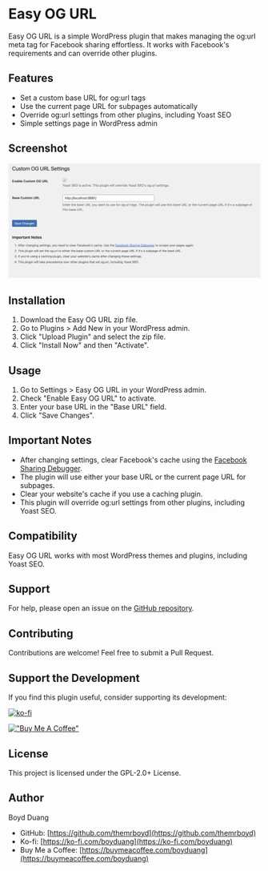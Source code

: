 # Easy OG URL

Easy OG URL is a simple WordPress plugin that makes managing the og:url meta tag for Facebook sharing effortless. It works with Facebook's requirements and can override other plugins.

## Features

- Set a custom base URL for og:url tags
- Use the current page URL for subpages automatically
- Override og:url settings from other plugins, including Yoast SEO
- Simple settings page in WordPress admin

## Screenshot

![Easy OG URL Settings](assets/easy-og-url-settings.png)

## Installation

1. Download the Easy OG URL zip file.
2. Go to Plugins > Add New in your WordPress admin.
3. Click "Upload Plugin" and select the zip file.
4. Click "Install Now" and then "Activate".

## Usage

1. Go to Settings > Easy OG URL in your WordPress admin.
2. Check "Enable Easy OG URL" to activate.
3. Enter your base URL in the "Base URL" field.
4. Click "Save Changes".

## Important Notes

- After changing settings, clear Facebook's cache using the [Facebook Sharing Debugger](https://developers.facebook.com/tools/debug/).
- The plugin will use either your base URL or the current page URL for subpages.
- Clear your website's cache if you use a caching plugin.
- This plugin will override og:url settings from other plugins, including Yoast SEO.

## Compatibility

Easy OG URL works with most WordPress themes and plugins, including Yoast SEO.

## Support

For help, please open an issue on the [GitHub repository](https://github.com/themrboyd/easy-og-url).

## Contributing

Contributions are welcome! Feel free to submit a Pull Request.

## Support the Development

If you find this plugin useful, consider supporting its development:

[![ko-fi](https://ko-fi.com/img/githubbutton_sm.svg)](https://ko-fi.com/boyduang)

[!["Buy Me A Coffee"](https://www.buymeacoffee.com/assets/img/custom_images/orange_img.png)](https://buymeacoffee.com/boydduang)

## License

This project is licensed under the GPL-2.0+ License.

## Author

Boyd Duang
- GitHub: [https://github.com/themrboyd](https://github.com/themrboyd)
- Ko-fi: [https://ko-fi.com/boyduang](https://ko-fi.com/boyduang)
- Buy Me a Coffee: [https://buymeacoffee.com/boyduang](https://buymeacoffee.com/boyduang)

